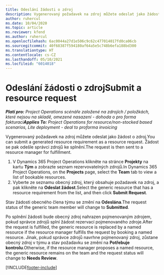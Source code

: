```yaml
---
title: Odeslání žádosti o zdroj
description: Vygenerovaný požadavek na zdroj můžete odeslat jako žádost o zdroj. Žádost se pak odešle správci zdrojů ke splnění.
author: ruhercul
ms.date: 10/04/2020
ms.topic: article
ms.reviewer: kfend
ms.author: ruhercul
ms.openlocfilehash: 6ac0044a27d1e506c9c62c477014017fd0ca06cb
ms.sourcegitcommit: 40f68387f594180af64a5e5c748b6efa188bd300
ms.translationtype: HT
ms.contentlocale: cs-CZ
ms.lasthandoff: 05/10/2021
ms.locfileid: "6014018"
---
```

# <a name="submit-a-resource-request"></a><span data-ttu-id="7bf37-104">Odeslání žádosti o zdroj</span><span class="sxs-lookup"><span data-stu-id="7bf37-104">Submit a resource request</span></span>

<span data-ttu-id="7bf37-105">_**Platí pro:** Project Operations scénáře založené na zdrojích / položkách, které nejsou na skladě, omezené nasazení - dohoda o pro forma fakturaci_</span><span class="sxs-lookup"><span data-stu-id="7bf37-105">_**Applies To:** Project Operations for resource/non-stocked based scenarios, Lite deployment - deal to proforma invoicing_</span></span>

<span data-ttu-id="7bf37-106">Vygenerovaný požadavek na zdroj můžete odeslat jako žádost o zdroj.</span><span class="sxs-lookup"><span data-stu-id="7bf37-106">You can submit a generated resource requirement as a resource request.</span></span> <span data-ttu-id="7bf37-107">Žádost se pak odešle správci zdrojů ke splnění.</span><span class="sxs-lookup"><span data-stu-id="7bf37-107">The request is then sent to a resource manager for fulfillment.</span></span>

1. <span data-ttu-id="7bf37-108">V Dynamics 365 Project Operations klikněte na stránce **Projekty** na kartu **Tým** a zobrazte seznam rezervovatelných zdrojů.</span><span class="sxs-lookup"><span data-stu-id="7bf37-108">In Dynamics 365 Project Operations, on the **Projects** page, select the **Team** tab to view a list of bookable resources.</span></span> 
2. <span data-ttu-id="7bf37-109">Vyberte ze seznamu obecný zdroj, který obsahuje požadavek na zdroj, a pak klikněte na **Odeslat žádost**.</span><span class="sxs-lookup"><span data-stu-id="7bf37-109">Select the generic resource that has a resource requirement from the list, and then click **Submit Request**.</span></span>

<span data-ttu-id="7bf37-110">Stav žádosti obecného člena týmu se změní na **Odeslána**.</span><span class="sxs-lookup"><span data-stu-id="7bf37-110">The request status of the generic team member will change to **Submitted**.</span></span>

<span data-ttu-id="7bf37-111">Po splnění žádosti bude obecný zdroj nahrazen pojmenovaným zdrojem, pokud správce zdrojů splní žádost rezervací pojmenovaného zdroje.</span><span class="sxs-lookup"><span data-stu-id="7bf37-111">After the request is fulfilled, the generic resource is replaced by a named resource if the resource manager fulfills the request by booking a named resource.</span></span> <span data-ttu-id="7bf37-112">Jinak, pokud správce zdrojů navrhne pojmenovaný zdroj, zůstane obecný zdroj v týmu a stav požadavku se změní na **Potřebuje kontrolu**.</span><span class="sxs-lookup"><span data-stu-id="7bf37-112">Otherwise, if the resource manager proposes a named resource, the generic resource remains on the team and the request status will change to **Needs Review**.</span></span>


[!INCLUDE[footer-include](../includes/footer-banner.md)]